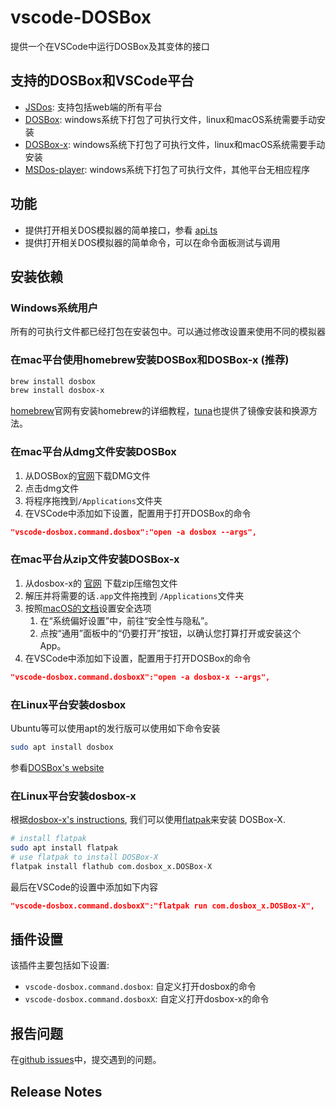 # vscode-DOSBox

提供一个在VSCode中运行DOSBox及其变体的接口

## 支持的DOSBox和VSCode平台

- [JSDos](https://js-dos.com/): 支持包括web端的所有平台
- [DOSBox](https://www.dosbox.com/): windows系统下打包了可执行文件，linux和macOS系统需要手动安装
- [DOSBox-x](https://dosbox-x.com/): windows系统下打包了可执行文件，linux和macOS系统需要手动安装
- [MSDos-player](http://takeda-toshiya.my.coocan.jp/msdos/index.html): windows系统下打包了可执行文件，其他平台无相应程序

## 功能

- 提供打开相关DOS模拟器的简单接口，参看 [api.ts](src/api.ts)
- 提供打开相关DOS模拟器的简单命令，可以在命令面板测试与调用

## 安装依赖

### Windows系统用户

所有的可执行文件都已经打包在安装包中。可以通过修改设置来使用不同的模拟器

### 在mac平台使用homebrew安装DOSBox和DOSBox-x (推荐)

```sh
brew install dosbox
brew install dosbox-x
```

[homebrew](https://brew.sh/)官网有安装homebrew的详细教程，[tuna](https://mirrors.tuna.tsinghua.edu.cn/help/homebrew/)也提供了镜像安装和换源方法。

### 在mac平台从dmg文件安装DOSBox

1. 从DOSBox的[官网](https://www.dosbox.com/download.php?main=1)下载DMG文件
2. 点击dmg文件
3. 将程序拖拽到`/Applications`文件夹
4. 在VSCode中添加如下设置，配置用于打开DOSBox的命令

```json
"vscode-dosbox.command.dosbox":"open -a dosbox --args",
```

### 在mac平台从zip文件安装DOSBox-x

1. 从dosbox-x的 [官网](https://dosbox-x.com) 下载zip压缩包文件
2. 解压并将需要的话`.app`文件拖拽到 `/Applications`文件夹
3. 按照[macOS的文档](https://support.apple.com/zh-cn/HT202491)设置安全选项
   1. 在“系统偏好设置”中，前往“安全性与隐私”。
   1. 点按“通用”面板中的“仍要打开”按钮，以确认您打算打开或安装这个 App。
4. 在VSCode中添加如下设置，配置用于打开DOSBox的命令

```json
"vscode-dosbox.command.dosboxX":"open -a dosbox-x --args",
```

### 在Linux平台安装dosbox

Ubuntu等可以使用apt的发行版可以使用如下命令安装

```sh
sudo apt install dosbox
```

参看[DOSBox's website](https://www.dosbox.com/download.php?main=1)

### 在Linux平台安装dosbox-x

根据[dosbox-x's instructions](https://github.com/joncampbell123/dosbox-x/blob/master/INSTALL.md#linux-packages-flatpak-and-more),
我们可以使用[flatpak](https://www.flatpak.org/setup/)来安装 DOSBox-X.

```sh
# install flatpak
sudo apt install flatpak
# use flatpak to install DOSBox-X
flatpak install flathub com.dosbox_x.DOSBox-X
```

最后在VSCode的设置中添加如下内容

```json
"vscode-dosbox.command.dosboxX":"flatpak run com.dosbox_x.DOSBox-X",
```

## 插件设置

该插件主要包括如下设置:

* `vscode-dosbox.command.dosbox`:  自定义打开dosbox的命令
* `vscode-dosbox.command.dosboxX`: 自定义打开dosbox-x的命令

## 报告问题

在[github issues](https://github.com/dosasm/vscode-dosbox/issues)中，提交遇到的问题。

## Release Notes


